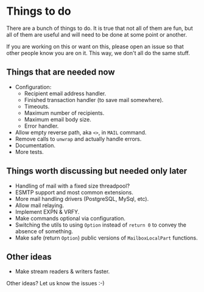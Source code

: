 # Things to do

There are a bunch of things to do. It is true that not all of them are fun, but all of them are
useful and will need to be done at some point or another.

If you are working on this or want on this, please open an issue so that other people know you are on it. This way, we don't all do the same stuff.

## Things that are needed now

* Configuration:
    * Recipient email address handler.
    * Finished transaction handler (to save mail somewhere).
    * Timeouts.
    * Maximum number of recipients.
    * Maximum email body size.
    * Error handler.
* Allow empty reverse path, aka `<>`, in `MAIL` command.
* Remove calls to `unwrap` and actually handle errors.
* Documentation.
* More tests.

## Things worth discussing but needed only later

* Handling of mail with a fixed size threadpool?
* ESMTP support and most common extensions.
* More mail handling drivers (PostgreSQL, MySql, etc).
* Allow mail relaying.
* Implement EXPN & VRFY.
* Make commands optional via configuration.
* Switching the utils to using `Option` instead of `return 0` to convey the absence of something.
* Make safe (return `Option`) public versions of `MailboxLocalPart` functions.

## Other ideas

* Make stream readers & writers faster.

Other ideas? Let us know the issues :-)
